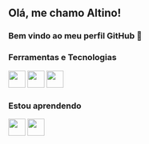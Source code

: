 <!--
## Olá pessoal 👋
### Eu sou o Altino
-->
## Olá, me chamo Altino! 
### Bem vindo ao meu perfil GitHub 👋

### Ferramentas e Tecnologias

<img loading="lazy" src="https://cdn.jsdelivr.net/gh/devicons/devicon/icons/jupyter/jupyter-original.svg" width="34" height="34"/> <img loading="lazy" src="https://cdn.jsdelivr.net/gh/devicons/devicon/icons/python/python-original.svg" width="34" height="34"/> <img loading="lazy" src="https://cdn.jsdelivr.net/gh/devicons/devicon/icons/pandas/pandas-original.svg" width="34" height="34"/><!--img src="https://cdn.jsdelivr.net/gh/devicons/devicon/icons/pandas/pandas-original-wordmark.svg" width="34" height="34"/-->

### Estou aprendendo

<img loading="lazy" src="https://cdn.jsdelivr.net/gh/devicons/devicon/icons/apacheairflow/apacheairflow-original-wordmark.svg" width="34" height="34"/> <img loading="lazy" src="https://cdn.jsdelivr.net/gh/devicons/devicon/icons/mongodb/mongodb-original-wordmark.svg" width="34" height="34"/>
<!-- 
            <img src="https://cdn.jsdelivr.net/gh/devicons/devicon@latest/icons/linux/linux-original.svg" />
          
            <img src="https://cdn.jsdelivr.net/gh/devicons/devicon@latest/icons/apacheairflow/apacheairflow-original-wordmark.svg" />
          
            <img src="https://cdn.jsdelivr.net/gh/devicons/devicon@latest/icons/mongodb/mongodb-original-wordmark.svg" />
          
            <img src="https://cdn.jsdelivr.net/gh/devicons/devicon@latest/icons/mongodb/mongodb-original.svg" />
          
            <img src="https://cdn.jsdelivr.net/gh/devicons/devicon@latest/icons/scikitlearn/scikitlearn-original.svg" />
          
            <img src="https://cdn.jsdelivr.net/gh/devicons/devicon@latest/icons/matplotlib/matplotlib-original.svg" />
          
            <img src="https://cdn.jsdelivr.net/gh/devicons/devicon@latest/icons/plotly/plotly-original.svg" />
          
            <img src="https://cdn.jsdelivr.net/gh/devicons/devicon@latest/icons/numpy/numpy-original.svg" />
          
            <img src="https://cdn.jsdelivr.net/gh/devicons/devicon@latest/icons/amazonwebservices/amazonwebservices-original-wordmark.svg" />
          
            <img src="https://cdn.jsdelivr.net/gh/devicons/devicon@latest/icons/azure/azure-original.svg" />
          
            <img src="https://cdn.jsdelivr.net/gh/devicons/devicon@latest/icons/googlecloud/googlecloud-original.svg" />
          
            <img src="https://cdn.jsdelivr.net/gh/devicons/devicon@latest/icons/microsoftsqlserver/microsoftsqlserver-original.svg" />
          
**altsheu/altsheu** is a ✨ _special_ ✨ repository because its `README.md` (this file) appears on your GitHub profile.

Here are some ideas to get you started:

- 🔭 I’m currently working on ...
- 🌱 I’m currently learning ...
- 👯 I’m looking to collaborate on ...
- 🤔 I’m looking for help with ...
- 💬 Ask me about ...
- 📫 How to reach me: ...
- 😄 Pronouns: ...
- ⚡ Fun fact: ...

<div>
<a href="https://github.com/altsheu">
<img loading="lazy" height="180em" src="https://github-readme-stats.vercel.app/api/top-langs/?username=altsheu&layout=compact&langs_count=7&theme=dracula"/>
<img loading="lazy" height="180em" src="https://github-readme-stats.vercel.app/api?username=altsheu&show_icons=true&theme=dracula&include_all_commits=true&count_private=true"/>
</div>
-->
